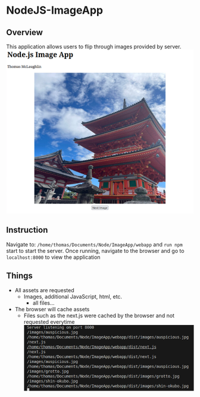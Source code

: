 # NodeJS-ImageApp

## Overview
This application allows users to flip through images provided by server.
<img src="demo.png" alt="demo" width="600"/>

## Instruction
Navigate to: ```/home/thomas/Documents/Node/ImageApp/webapp``` and ```run npm``` start to start the server.
Once running, navigate to the browser and go to ```localhost:8000``` to view the application

## Things
- All assets are requested
  - Images, additional JavaScript, html, etc.
    - all files...
- The browser will cache assets
  - Files such as the next.js were cached by the browser and not requested everytime
    <img src="output.png" alt="output" width="600"/>
